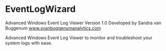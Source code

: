 # EventLogWizard
Advanced Windows Event Log Viewer
Version 1.0
Developed by Sandra van Buggenum
www.svanbuggenumanalytics.com


Advanced Windows Event Log Viewer to monitor and troubleshoot your system logs with ease.
